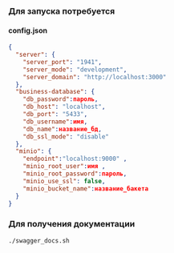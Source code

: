 ### Для запуска потребуется

#### config.json
```json
{
  "server": {
    "server_port": "1941",
    "server_mode": "development",
    "server_domain": "http://localhost:3000"
  },
  "business-database": {
    "db_password":пароль,
    "db_host": "localhost",
    "db_port": "5433",
    "db_username":имя,
    "db_name":название_бд,
    "db_ssl_mode": "disable"
  },
  "minio": {
    "endpoint":"localhost:9000" ,
    "minio_root_user":имя ,
    "minio_root_password":пароль,
    "minio_use_ssl": false,
    "minio_bucket_name":название_бакета
  }
}

```
### Для получения документации
```
./swagger_docs.sh
```
